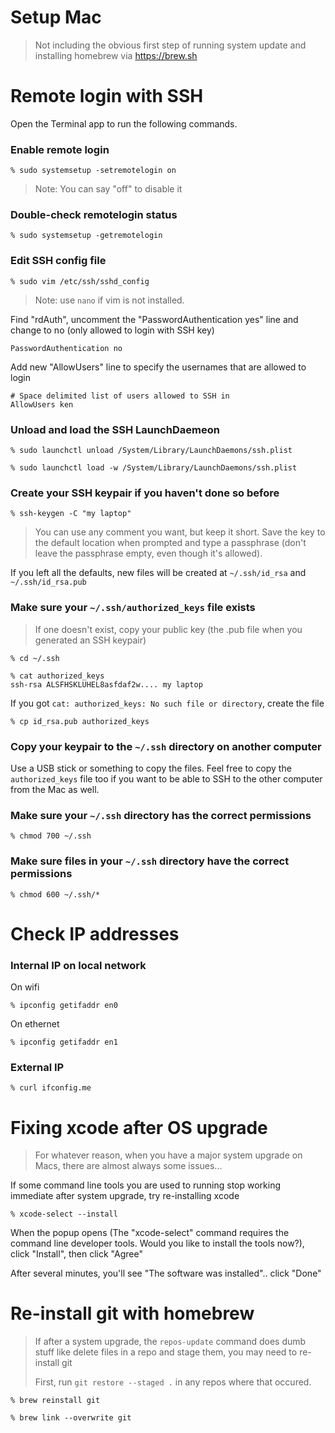Setup Mac
=========

> Not including the obvious first step of running system update and installing
> homebrew via <https://brew.sh>

# Remote login with SSH

Open the Terminal app to run the following commands.

### Enable remote login

```
% sudo systemsetup -setremotelogin on
```

> Note: You can say "off" to disable it

### Double-check remotelogin status

```
% sudo systemsetup -getremotelogin
```

### Edit SSH config file

```
% sudo vim /etc/ssh/sshd_config
```

> Note: use `nano` if vim is not installed.

Find "rdAuth", uncomment the "PasswordAuthentication yes" line and change to no
(only allowed to login with SSH key)

```
PasswordAuthentication no
```

Add new "AllowUsers" line to specify the usernames that are allowed to login

```
# Space delimited list of users allowed to SSH in
AllowUsers ken
```

### Unload and load the SSH LaunchDaemeon

```
% sudo launchctl unload /System/Library/LaunchDaemons/ssh.plist

% sudo launchctl load -w /System/Library/LaunchDaemons/ssh.plist
```

### Create your SSH keypair if you haven't done so before

```
% ssh-keygen -C "my laptop"
```

> You can use any comment you want, but keep it short. Save the key to the
> default location when prompted and type a passphrase (don't leave the
> passphrase empty, even though it's allowed).

If you left all the defaults, new files will be created at `~/.ssh/id_rsa` and
`~/.ssh/id_rsa.pub`

### Make sure your `~/.ssh/authorized_keys` file exists

> If one doesn't exist, copy your public key (the .pub file when you generated
> an SSH keypair)

```
% cd ~/.ssh

% cat authorized_keys
ssh-rsa ALSFHSKLUHEL8asfdaf2w.... my laptop
```

If you got `cat: authorized_keys: No such file or directory`, create the file

```
% cp id_rsa.pub authorized_keys
```

### Copy your keypair to the `~/.ssh` directory on another computer

Use a USB stick or something to copy the files. Feel free to copy the
`authorized_keys` file too if you want to be able to SSH to the other computer
from the Mac as well.

### Make sure your `~/.ssh` directory has the correct permissions

```
% chmod 700 ~/.ssh
```

### Make sure files in your `~/.ssh` directory have the correct permissions

```
% chmod 600 ~/.ssh/*
```

# Check IP addresses

### Internal IP on local network

On wifi

```
% ipconfig getifaddr en0
```

On ethernet

```
% ipconfig getifaddr en1
```

### External IP

```
% curl ifconfig.me
```

# Fixing xcode after OS upgrade

> For whatever reason, when you have a major system upgrade on Macs, there are
> almost always some issues...

If some command line tools you are used to running stop working immediate after
system upgrade, try re-installing xcode

```
% xcode-select --install
```

When the popup opens (The "xcode-select" command requires the
command line developer tools. Would you like to install the tools now?), click
"Install", then click "Agree"

After several minutes, you'll see "The software was installed".. click "Done"

# Re-install git with homebrew

> If after a system upgrade, the `repos-update` command does dumb stuff like
> delete files in a repo and stage them, you may need to re-install git
>
> First, run `git restore --staged .` in any repos where that occured.

```
% brew reinstall git

% brew link --overwrite git
```
